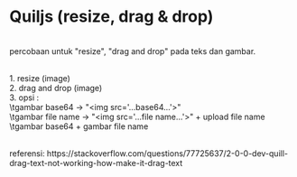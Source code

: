 # Quiljs (resize, drag & drop)

<br>
percobaan untuk "resize", "drag and drop" pada teks dan gambar.

<br>1. resize (image)
<br>2. drag and drop (image)
<br>3. opsi :
   <br>\tgambar base64 -> "\<img src='...base64...'\>"
   <br>\tgambar file name -> "\<img src='...file name...'\>" + upload file name
   <br>\tgambar base64 + gambar file name
   
<br>
referensi:
https://stackoverflow.com/questions/77725637/2-0-0-dev-quill-drag-text-not-working-how-make-it-drag-text
